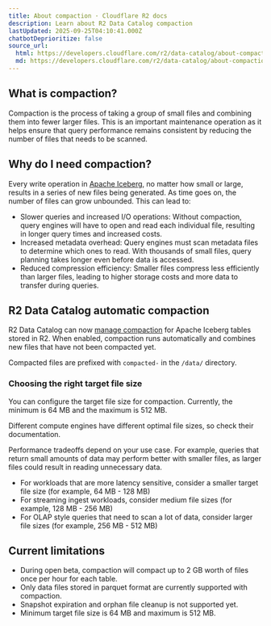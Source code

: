 ```yaml
---
title: About compaction · Cloudflare R2 docs
description: Learn about R2 Data Catalog compaction
lastUpdated: 2025-09-25T04:10:41.000Z
chatbotDeprioritize: false
source_url:
  html: https://developers.cloudflare.com/r2/data-catalog/about-compaction/
  md: https://developers.cloudflare.com/r2/data-catalog/about-compaction/index.md
---
```


## What is compaction?

Compaction is the process of taking a group of small files and combining them into fewer larger files. This is an important maintenance operation as it helps ensure that query performance remains consistent by reducing the number of files that needs to be scanned.

## Why do I need compaction?

Every write operation in [Apache Iceberg](https://iceberg.apache.org/), no matter how small or large, results in a series of new files being generated. As time goes on, the number of files can grow unbounded. This can lead to:

* Slower queries and increased I/O operations: Without compaction, query engines will have to open and read each individual file, resulting in longer query times and increased costs.
* Increased metadata overhead: Query engines must scan metadata files to determine which ones to read. With thousands of small files, query planning takes longer even before data is accessed.
* Reduced compression efficiency: Smaller files compress less efficiently than larger files, leading to higher storage costs and more data to transfer during queries.

## R2 Data Catalog automatic compaction

R2 Data Catalog can now [manage compaction](https://developers.cloudflare.com/r2/data-catalog/manage-catalogs) for Apache Iceberg tables stored in R2. When enabled, compaction runs automatically and combines new files that have not been compacted yet.

Compacted files are prefixed with `compacted-` in the `/data/` directory.

### Choosing the right target file size

You can configure the target file size for compaction. Currently, the minimum is 64 MB and the maximum is 512 MB.

Different compute engines have different optimal file sizes, so check their documentation.

Performance tradeoffs depend on your use case. For example, queries that return small amounts of data may perform better with smaller files, as larger files could result in reading unnecessary data.

* For workloads that are more latency sensitive, consider a smaller target file size (for example, 64 MB - 128 MB)
* For streaming ingest workloads, consider medium file sizes (for example, 128 MB - 256 MB)
* For OLAP style queries that need to scan a lot of data, consider larger file sizes (for example, 256 MB - 512 MB)

## Current limitations

* During open beta, compaction will compact up to 2 GB worth of files once per hour for each table.
* Only data files stored in parquet format are currently supported with compaction.
* Snapshot expiration and orphan file cleanup is not supported yet.
* Minimum target file size is 64 MB and maximum is 512 MB.

